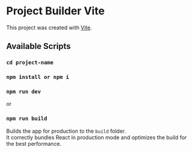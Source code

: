 # Project Builder Vite 

This project was created with [Vite](https://vitejs.dev).

## Available Scripts

### `cd project-name`

### `npm install or npm i`

### `npm run dev`

or

### `npm run build`

Builds the app for production to the `build` folder.\
It correctly bundles React in production mode and optimizes the build for the best performance.
